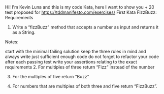 Hi! I'm Kevin Luna and this is my code Kata, here I want to show you + 20 test proposed for https://tddmanifesto.com/exercises/
First Kata FizzBuzz:
Requirements
1. Write a “fizzBuzz” method that accepts a number as input and returns it as a String.

Notes:

start with the minimal failing solution
keep the three rules in mind and always write just sufficient enough code
do not forget to refactor your code after each passing test
write your assertions relating to the exact requirements
2. For multiples of three return “Fizz” instead of the number

3. For the multiples of five return “Buzz”

4. For numbers that are multiples of both three and five return “FizzBuzz”.